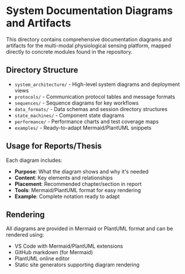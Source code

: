 # System Documentation Diagrams and Artifacts

This directory contains comprehensive documentation diagrams and artifacts for the multi-modal physiological sensing platform, mapped directly to concrete modules found in the repository.

## Directory Structure

- `system_architecture/` - High-level system diagrams and deployment views
- `protocols/` - Communication protocol tables and message formats  
- `sequences/` - Sequence diagrams for key workflows
- `data_formats/` - Data schemas and session directory structures
- `state_machines/` - Component state diagrams
- `performance/` - Performance charts and test coverage maps
- `examples/` - Ready-to-adapt Mermaid/PlantUML snippets

## Usage for Reports/Thesis

Each diagram includes:
- **Purpose**: What the diagram shows and why it's needed
- **Content**: Key elements and relationships  
- **Placement**: Recommended chapter/section in report
- **Tools**: Mermaid/PlantUML format for easy rendering
- **Example**: Complete notation ready to adapt

## Rendering

All diagrams are provided in Mermaid or PlantUML format and can be rendered using:
- VS Code with Mermaid/PlantUML extensions
- GitHub markdown (for Mermaid)
- PlantUML online editor
- Static site generators supporting diagram rendering